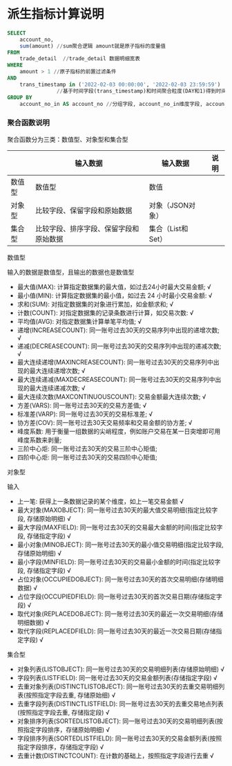 # 派生指标计算说明

```sql
SELECT
    account_no,
	sum(amount) //sum聚合逻辑 amount就是原子指标的度量值
FROM 
	trade_detail  //trade_detail 数据明细宽表
WHERE
	amount > 1 //原子指标的前置过滤条件
AND
	trans_timestamp in ('2022-02-03 00:00:00', '2022-02-03 23:59:59') 
				//基于时间字段(trans_timestamp)和时间聚合粒度(DAY和1)得到时间区间
GROUP BY 
	account_no_in AS account_no //分组字段, account_no_in维度字段, account_no绑定维度
```

### 聚合函数说明

聚合函数分为三类：数值型、对象型和集合型

|        | 输入数据                               | 输入数据          | 说明 |
| :----- | -------------------------------------- | ----------------- | ---- |
| 数值型 | 数值型                                 | 数值              |      |
| 对象型 | 比较字段、保留字段和原始数据           | 对象（JSON对象）  |      |
| 集合型 | 比较字段、排序字段、保留字段和原始数据 | 集合（List和Set） |      |

数值型

输入的数据是数值型，且输出的数据也是数值型

- 最大值(MAX): 计算指定数据集的最大值，如过去24小时最大交易金额; √
- 最小值(MIN): 计算指定数据集的最小值，如过去 24 小时最小交易金额: √
- 求和(SUM): 对指定数据集的对象进行累加，如金额求和; √
- 计数(COUNT): 对指定数据集的记录条数进行计算，如交易次数: √
- 平均值(AVG): 对指定数据集计算单笔平均值; √
- 递增(INCREASECOUNT): 同一账号过去30天的交易序列中出现的递增次数; √
- 递减(DECREASECOUNT): 同一账号过去30天的交易序列中出现的递减次数; √
- 最大连续递增(MAXINCREASECOUNT): 同一账号过去30天的交易序列中出现的最大连续递增次数; √
- 最大连续递减(MAXDECREASECOUNT): 同一账号过去30天的交易序列中出现的最大连续递减次数; √
- 最大连续次数(MAXCONTINUOUSCOUNT): 交易金额最大连续次数; √
- 方差(VARS): 同一账号过去30天的交易方差值; √
- 标准差(VARP): 同一账号过去30天的交易标准差; √
- 协方差(COV): 同一账号过去30天交易频率和交易金额的协方差; √
- 峰度系数: 用于衡量一组数据的尖峭程度，例如账户交易在某一日突增即可用峰度系数来剥量;
- 三阶中心炬: 同一账号过去30天的交易三阶中心矩值;
- 四阶中心炬: 同一账号过去30天的交易四阶中心矩值;

对象型

输入

- 上一笔: 获得上一条数据记录的某个维度，如上一笔交易金额 √
- 最大对象(MAXOBJECT): 同一账号过去30天的最大值交易明细(指定比较字段, 存储原始明细) √
- 最大字段(MAXFIELD): 同一账号过去30天的交易最大金额的时间(指定比较字段, 存储指定字段) √
- 最小对象(MINOBJECT): 同一账号过去30天的最小值交易明细(指定比较字段, 存储原始明细) √
- 最小字段(MINFIELD): 同一账号过去30天的交易最小金额的时间(指定比较字段, 存储指定字段) √
- 占位对象(OCCUPIEDOBJECT): 同一账号过去30天的首次交易明细(存储明细数据) √
- 占位字段(OCCUPIEDFIELD): 同一账号过去30天的首次交易日期(存储指定字段) √
- 取代对象(REPLACEDOBJECT): 同一账号过去30天的最近一次交易明细(存储明细数据) √
- 取代字段(REPLACEDFIELD): 同一账号过去30天的最近一次交易日期(存储指定字段) √

集合型

- 对象列表(LISTOBJECT): 同一账号过去30天的交易明细列表(存储原始明细) √
- 字段列表(LISTFIELD): 同一账号过去30天的交易金额列表(存储指定字段) √
- 去重对象列表(DISTINCTLISTOBJECT): 同一账号过去30天的去重交易明细列表(按照指定字段去重, 存储原始细) √
- 去重字段列表(DISTINCTLISTFIELD): 同一账号过去30天的去重交易地点列表(按照指定字段去重, 存储指定段) √
- 对象排序列表(SORTEDLISTOBJECT): 同一账号过去30天的交易明细列表(按照指定字段排序，存储原始明细) √
- 字段排序列表(SORTEDLISTFIELD): 同一账号过去30天的交易金额列表(按照指定字段排序，存储指定字段) √
- 去重计数(DISTINCTCOUNT): 在计数的基础上，按照指定字段进行去重 √